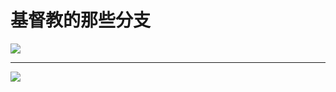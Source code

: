 # 基督教的那些分支

![](http://i1.qhimg.com/t0155046727598fc7ab.jpg)

***

![](http://image.xcar.com.cn/album/201503/18bak/2015031814_be556b02f49affc0811dh6xFbc2cEYS0.jpg)